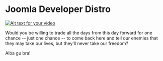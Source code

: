 Joomla Developer Distro
=======================

[![Alt text for your video](http://img.youtube.com/vi/1Gt_eln1mUU/0.jpg)](http://www.youtube.com/watch?v=1Gt_eln1mUU)

Would you be willing to trade all the days from this day forward for one chance 
-- just one chance -- to come back here and tell our enemies that they 
may take our lives, but they'll never take our freedom?

Alba gu bra!
